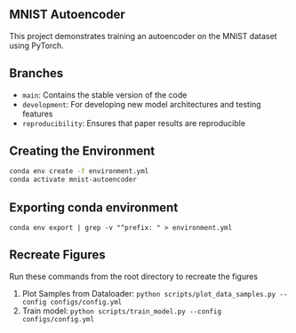 ## MNIST Autoencoder


This project demonstrates training an autoencoder on the MNIST dataset using PyTorch.


## Branches

- `main`: Contains the stable version of the code
- `development`: For developing new model architectures and testing features
- `reproducibility`: Ensures that paper results are reproducible

## Creating the Environment

```bash
conda env create -f environment.yml
conda activate mnist-autoencoder
```


## Exporting conda environment
`conda env export | grep -v "^prefix: " > environment.yml`


## Recreate Figures
Run these commands from the root directory to recreate the figures

1. Plot Samples from Dataloader: `python scripts/plot_data_samples.py --config configs/config.yml`
2. Train model: `python scripts/train_model.py --config configs/config.yml`
